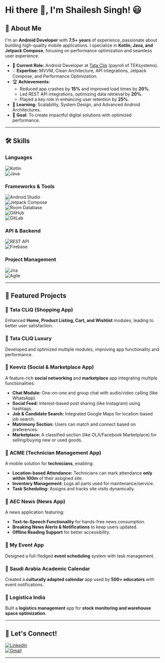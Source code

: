# Hi there 👋, I'm Shailesh Singh! 😃

## 🚀 About Me  
I'm an **Android Developer** with **7.5+ years** of experience, passionate about building high-quality mobile applications. I specialize in **Kotlin, Java, and Jetpack Compose**, focusing on performance optimization and seamless user experience.  

- 🔭 **Current Role:** Android Developer at [Tata Cliq](https://www.tatacliq.com/) (payroll of TEKsystems).  
- 💡 **Expertise:** MVVM, Clean Architecture, API integrations, Jetpack Compose, and Performance Optimization.  
- 🏆 **Achievements:**  
  - Reduced app crashes by **15%** and improved load times by **20%**.  
  - Led REST API integrations, optimizing data retrieval by **20%**.  
  - Played a key role in enhancing user retention by **25%**.  
- 🌱 **Learning:** Scalability, System Design, and Advanced Android Architectures.  
- 🎯 **Goal:** To create impactful digital solutions with optimized performance.  

---

## 🛠️ Skills  

### Languages  
![Kotlin](https://img.shields.io/badge/kotlin-%237F52FF.svg?style=for-the-badge&logo=kotlin&logoColor=white)  
![Java](https://img.shields.io/badge/java-%23ED8B00.svg?style=for-the-badge&logo=openjdk&logoColor=white)  

### Frameworks & Tools  
![Android Studio](https://img.shields.io/badge/android%20studio-346ac1?style=for-the-badge&logo=android%20studio&logoColor=white)  
![Jetpack Compose](https://img.shields.io/badge/jetpack%20compose-009688?style=for-the-badge&logo=android&logoColor=white)  
![Room Database](https://img.shields.io/badge/room%20database-FFD700?style=for-the-badge&logo=sqlite&logoColor=black)  
![GitHub](https://img.shields.io/badge/github-181717.svg?style=for-the-badge&logo=github&logoColor=white)  
![GitLab](https://img.shields.io/badge/gitlab-FC6D26.svg?style=for-the-badge&logo=gitlab&logoColor=white)  

### API & Backend  
![REST API](https://img.shields.io/badge/REST%20API-005571?style=for-the-badge&logo=api&logoColor=white)  
![Firebase](https://img.shields.io/badge/firebase-a08021?style=for-the-badge&logo=firebase&logoColor=ffcd34)  

### Project Management  
![Jira](https://img.shields.io/badge/jira-%230A0FFF.svg?style=for-the-badge&logo=jira&logoColor=white)  
![Agile](https://img.shields.io/badge/Agile%20Development-0052CC?style=for-the-badge)  

---

## 📱 Featured Projects  

### 🔹 **Tata CLiQ (Shopping App)**
Enhanced **Home, Product Listing, Cart, and Wishlist** modules, leading to better user satisfaction.  

### 🔹 **Tata CLiQ Luxury**
Developed and optimized multiple modules, improving app functionality and performance.  

### 🔹 **Keeviz (Social & Marketplace App)**
A feature-rich **social networking** and **marketplace** app integrating multiple functionalities:
- **Chat Module:** One-on-one and group chat with audio/video calling (like WhatsApp).  
- **Social Feed:** Interest-based post sharing (like Instagram) using hashtags.  
- **Job & Candidate Search:** Integrated Google Maps for location-based job search.  
- **Matrimony Section:** Users can match and connect based on preferences.  
- **Marketplace:** A classified section (like OLX/Facebook Marketplace) for selling/buying new or used goods.  

### 🔹 **ACME (Technician Management App)**
A mobile solution for **technicians**, enabling:
- **Location-based Attendance:** Technicians can mark attendance **only within 100m** of their assigned site.  
- **Inventory Management:** Logs all parts used for maintenance/service.  
- **Task Scheduling:** Assigns and tracks site visits dynamically.  

### 🔹 **AEC News (News App)**
A news application featuring:
- **Text-to-Speech Functionality** for hands-free news consumption.  
- **Breaking News Alerts & Notifications** to keep users updated.  
- **Offline Reading Support** for better accessibility.  

### 🔹 **My Event App**
Designed a full-fledged **event scheduling** system with task management.  

### 🔹 **Saudi Arabia Academic Calendar**
Created a **culturally adapted calendar** app used by **500+ educators** with event notifications.  

### 🔹 **Logistica India**
Built a **logistics management** app for **stock monitoring and warehouse space optimization**.  

---

## 🤝 Let's Connect!  

[![LinkedIn](https://img.shields.io/badge/linkedin-%230077B5.svg?&style=for-the-badge&logo=linkedin&logoColor=white)](https://www.linkedin.com/in/shailesh-singh-8a5108124/)  
[![Gmail](https://img.shields.io/badge/gmail-%23EE0000.svg?&style=for-the-badge&logo=gmail&logoColor=white)](mailto:shailesh2771993@gmail.com)  

---
